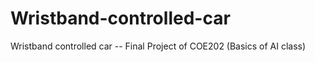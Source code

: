 # Wristband-controlled-car
Wristband controlled car -- Final Project of COE202 (Basics of AI class)
